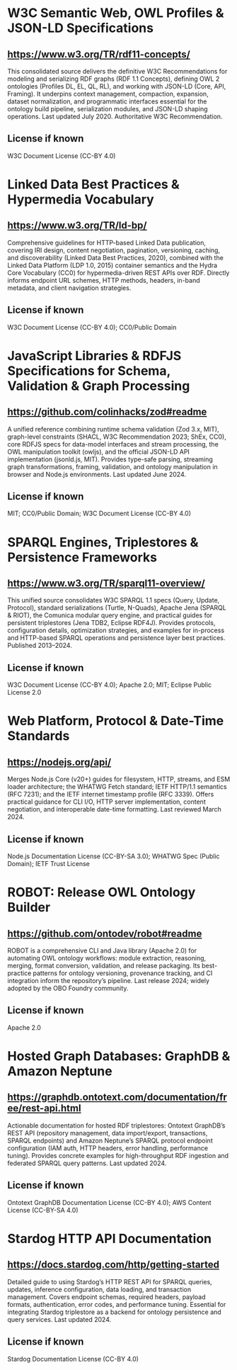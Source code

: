 # W3C Semantic Web, OWL Profiles & JSON-LD Specifications
## https://www.w3.org/TR/rdf11-concepts/
This consolidated source delivers the definitive W3C Recommendations for modeling and serializing RDF graphs (RDF 1.1 Concepts), defining OWL 2 ontologies (Profiles DL, EL, QL, RL), and working with JSON-LD (Core, API, Framing). It underpins context management, compaction, expansion, dataset normalization, and programmatic interfaces essential for the ontology build pipeline, serialization modules, and JSON-LD shaping operations. Last updated July 2020. Authoritative W3C Recommendation.
## License if known
W3C Document License (CC-BY 4.0)

# Linked Data Best Practices & Hypermedia Vocabulary
## https://www.w3.org/TR/ld-bp/
Comprehensive guidelines for HTTP-based Linked Data publication, covering IRI design, content negotiation, pagination, versioning, caching, and discoverability (Linked Data Best Practices, 2020), combined with the Linked Data Platform (LDP 1.0, 2015) container semantics and the Hydra Core Vocabulary (CC0) for hypermedia-driven REST APIs over RDF. Directly informs endpoint URL schemes, HTTP methods, headers, in-band metadata, and client navigation strategies.
## License if known
W3C Document License (CC-BY 4.0); CC0/Public Domain

# JavaScript Libraries & RDFJS Specifications for Schema, Validation & Graph Processing
## https://github.com/colinhacks/zod#readme
A unified reference combining runtime schema validation (Zod 3.x, MIT), graph-level constraints (SHACL, W3C Recommendation 2023; ShEx, CC0), core RDFJS specs for data-model interfaces and stream processing, the OWL manipulation toolkit (owljs), and the official JSON-LD API implementation (jsonld.js, MIT). Provides type-safe parsing, streaming graph transformations, framing, validation, and ontology manipulation in browser and Node.js environments. Last updated June 2024.
## License if known
MIT; CC0/Public Domain; W3C Document License (CC-BY 4.0)

# SPARQL Engines, Triplestores & Persistence Frameworks
## https://www.w3.org/TR/sparql11-overview/
This unified source consolidates W3C SPARQL 1.1 specs (Query, Update, Protocol), standard serializations (Turtle, N-Quads), Apache Jena (SPARQL & RIOT), the Comunica modular query engine, and practical guides for persistent triplestores (Jena TDB2, Eclipse RDF4J). Provides protocols, configuration details, optimization strategies, and examples for in-process and HTTP-based SPARQL operations and persistence layer best practices. Published 2013–2024.
## License if known
W3C Document License (CC-BY 4.0); Apache 2.0; MIT; Eclipse Public License 2.0

# Web Platform, Protocol & Date-Time Standards
## https://nodejs.org/api/
Merges Node.js Core (v20+) guides for filesystem, HTTP, streams, and ESM loader architecture; the WHATWG Fetch standard; IETF HTTP/1.1 semantics (RFC 7231); and the IETF internet timestamp profile (RFC 3339). Offers practical guidance for CLI I/O, HTTP server implementation, content negotiation, and interoperable date-time formatting. Last reviewed March 2024.
## License if known
Node.js Documentation License (CC-BY-SA 3.0); WHATWG Spec (Public Domain); IETF Trust License

# ROBOT: Release OWL Ontology Builder
## https://github.com/ontodev/robot#readme
ROBOT is a comprehensive CLI and Java library (Apache 2.0) for automating OWL ontology workflows: module extraction, reasoning, merging, format conversion, validation, and release packaging. Its best-practice patterns for ontology versioning, provenance tracking, and CI integration inform the repository’s pipeline. Last release 2024; widely adopted by the OBO Foundry community.
## License if known
Apache 2.0

# Hosted Graph Databases: GraphDB & Amazon Neptune
## https://graphdb.ontotext.com/documentation/free/rest-api.html
Actionable documentation for hosted RDF triplestores: Ontotext GraphDB’s REST API (repository management, data import/export, transactions, SPARQL endpoints) and Amazon Neptune’s SPARQL protocol endpoint configuration (IAM auth, HTTP headers, error handling, performance tuning). Provides concrete examples for high-throughput RDF ingestion and federated SPARQL query patterns. Last updated 2024.
## License if known
Ontotext GraphDB Documentation License (CC-BY 4.0); AWS Content License (CC-BY-SA 4.0)

# Stardog HTTP API Documentation
## https://docs.stardog.com/http/getting-started
Detailed guide to using Stardog’s HTTP REST API for SPARQL queries, updates, inference configuration, data loading, and transaction management. Covers endpoint schemas, required headers, payload formats, authentication, error codes, and performance tuning. Essential for integrating Stardog triplestore as a backend for ontology persistence and query services. Last updated 2024.
## License if known
Stardog Documentation License (CC-BY 4.0)